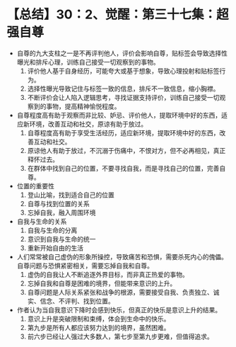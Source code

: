 # 【总结】30：2、觉醒：第三十七集：超强自尊

-   自尊的九大支柱之一是不再评判他人，评价会影响自尊，贴标签会导致选择性曝光和排斥心理，训练自己接受一切观察到的事物。
    1.  评价他人基于自身经历，可能夸大或基于想象，导致心理投射和贴标签行为。
    2.  选择性曝光导致记住与标签一致的信息，排斥不一致信息，缩小胸襟。
    3.  不断评价会让人陷入逻辑思考，寻找证据支持评价，训练自己接受一切观察到的事物，提高精神愉悦程度。
-   自尊程度高有助于观察而非比较、妒忌、评价他人，提取环境中好的东西，适应新环境，改善互动和社交，原谅有助于放过。
    1.  自尊程度高有助于享受生活经历，适应新环境，提取环境中好的东西，改善互动和社交。
    2.  原谅他人有助于放过，不沉溺于伤痛中，不恨对方，但不必再相见，真正释怀过去。
    3.  在群体中找到自己的位置，不要寻找自我，而是寻找自己的位置，完善自尊。
-   位置的重要性
    1.  登山比喻，找到适合自己的位置
    2.  自尊与找到位置的关系
    3.  忘掉自我，融入周围环境
-   自我与生命的关系
    1.  自我与生命的分离
    2.  意识到自我与生命的统一
    3.  重新开始自由的生活
-   人们常常被自己虚伪的形象所操控，导致痛苦和恐惧，需要杀死内心的傀儡。自尊问题与恐惧紧密相关，需要忘掉自我和自尊。
    1.  虚伪的自我让人不断追逐外界目标，而非真正热爱的事物。
    2.  忘掉自我和自尊是困难的境界，但能带来意识的上升。
    3.  自尊问题是人际关系紧张和战争的根源，需要接受自我、负责独立、诚实、信念、不评判、找到位置。
-   作者认为当自我意识下降时会感到快乐，但真正的快乐是意识上升的结果。
    1.  意识上升是突破限制和束缚，体会到生命中的快乐。
    2.  第九步是所有人都应该努力达到的境界，虽然困难。
    3.  前六步已经让人强过大多数人，第七步至第九步更难，但值得追求。